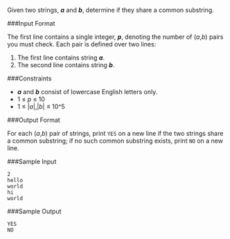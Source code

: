 Given two strings, ***a*** and ***b***, determine if they share a common substring.

###Input Format

The first line contains a single integer, ***p***, denoting the number of (*a*,*b*) pairs you must check. 
Each pair is defined over two lines:

1. The first line contains string ***a***.
2. The second line contains string ***b***.

###Constraints

* ***a*** and ***b*** consist of lowercase English letters only.
* 1 ≤ *p* ≤ 10
* 1 ≤ |*a*|,|*b*| ≤ 10^5

###Output Format

For each (*a*,*b*) pair of strings, print ```YES``` on a new line if the two strings share a common substring; if no such common substring exists, print ```NO``` on a new line.

###Sample Input
```
2
hello
world
hi
world
```
###Sample Output
```
YES
NO
```
